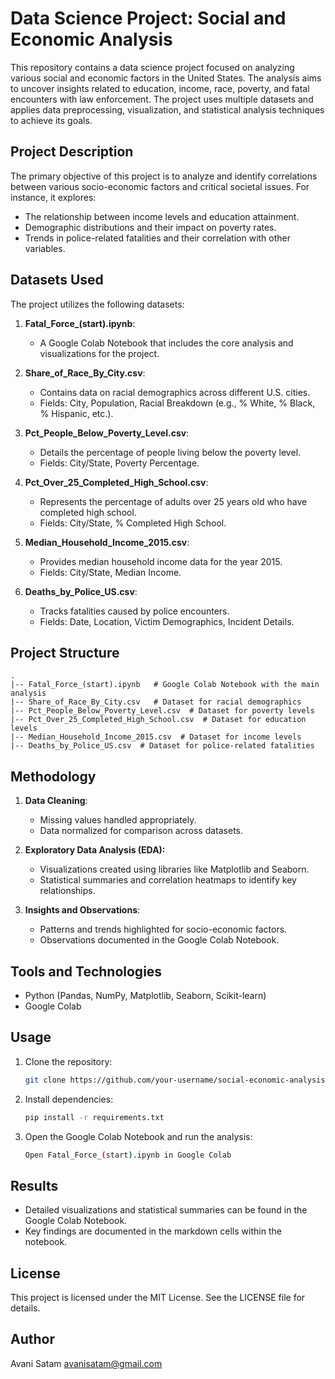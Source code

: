 # Data Science Project: Social and Economic Analysis

This repository contains a data science project focused on analyzing various social and economic factors in the United States. The analysis aims to uncover insights related to education, income, race, poverty, and fatal encounters with law enforcement. The project uses multiple datasets and applies data preprocessing, visualization, and statistical analysis techniques to achieve its goals.

## Project Description
The primary objective of this project is to analyze and identify correlations between various socio-economic factors and critical societal issues. For instance, it explores:

- The relationship between income levels and education attainment.
- Demographic distributions and their impact on poverty rates.
- Trends in police-related fatalities and their correlation with other variables.

## Datasets Used
The project utilizes the following datasets:

1. **Fatal_Force_(start).ipynb**:
   - A Google Colab Notebook that includes the core analysis and visualizations for the project.

2. **Share_of_Race_By_City.csv**:
   - Contains data on racial demographics across different U.S. cities.
   - Fields: City, Population, Racial Breakdown (e.g., % White, % Black, % Hispanic, etc.).

3. **Pct_People_Below_Poverty_Level.csv**:
   - Details the percentage of people living below the poverty level.
   - Fields: City/State, Poverty Percentage.

4. **Pct_Over_25_Completed_High_School.csv**:
   - Represents the percentage of adults over 25 years old who have completed high school.
   - Fields: City/State, % Completed High School.

5. **Median_Household_Income_2015.csv**:
   - Provides median household income data for the year 2015.
   - Fields: City/State, Median Income.

6. **Deaths_by_Police_US.csv**:
   - Tracks fatalities caused by police encounters.
   - Fields: Date, Location, Victim Demographics, Incident Details.

## Project Structure
```
.
|-- Fatal_Force_(start).ipynb   # Google Colab Notebook with the main analysis
|-- Share_of_Race_By_City.csv   # Dataset for racial demographics
|-- Pct_People_Below_Poverty_Level.csv  # Dataset for poverty levels
|-- Pct_Over_25_Completed_High_School.csv  # Dataset for education levels
|-- Median_Household_Income_2015.csv  # Dataset for income levels
|-- Deaths_by_Police_US.csv  # Dataset for police-related fatalities
```

## Methodology
1. **Data Cleaning**:
   - Missing values handled appropriately.
   - Data normalized for comparison across datasets.

2. **Exploratory Data Analysis (EDA):**
   - Visualizations created using libraries like Matplotlib and Seaborn.
   - Statistical summaries and correlation heatmaps to identify key relationships.

3. **Insights and Observations**:
   - Patterns and trends highlighted for socio-economic factors.
   - Observations documented in the Google Colab Notebook.

## Tools and Technologies
- Python (Pandas, NumPy, Matplotlib, Seaborn, Scikit-learn)
- Google Colab

## Usage
1. Clone the repository:
   ```bash
   git clone https://github.com/your-username/social-economic-analysis.git
   ```

2. Install dependencies:
   ```bash
   pip install -r requirements.txt
   ```

3. Open the Google Colab Notebook and run the analysis:
   ```bash
   Open Fatal_Force_(start).ipynb in Google Colab
   ```

## Results
- Detailed visualizations and statistical summaries can be found in the Google Colab Notebook.
- Key findings are documented in the markdown cells within the notebook.

## License
This project is licensed under the MIT License. See the LICENSE file for details.

## Author
Avani Satam
avanisatam@gmail.com


